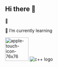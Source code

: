 ## Hi there 👋

 🔭 
 
 🌱 I’m currently learning 
 
 <img width="76" height="76" alt="apple-touch-icon-76x76" src="https://github.com/user-attachments/assets/98322545-2c6b-4d6f-93bc-e3e34a246cb9" /> ![c++ logo](https://github.com/user-attachments/assets/45fd9de8-18d0-4060-94c2-baa946536a38)


<!--
**DevTreeO/DevTreeO** is a ✨ _special_ ✨ repository because its `README.md` (this file) appears on your GitHub profile.

Here are some ideas to get you started:

- 🔭 I’m currently working on ...
- 🌱 I’m currently learning ...
- 👯 I’m looking to collaborate on ...
